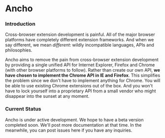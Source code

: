 Ancho
=====

### Introduction

Cross-browser extension development is painful. All of the major browser platforms have completely different extension frameworks. And when we say different, we mean *different*: wildly incompatible languages, APIs and philosophies.

Ancho aims to remove the pain from cross-browser extension development by providing a single unified API for Internet Explorer, Firefox and Chrome (with other browser platforms to follow). Rather than create our own API, **we have chosen to implement the Chrome API in IE and Firefox**. This simplifies the problem since we don't have to implement anything for Chrome. You will be able to use existing Chrome extensions out of the box. And you won't have to lock yourself into a proprietary API from a small vendor who might disappear into the sunset at any moment.

### Current Status

Ancho is under active development. We hope to have a beta version completed soon. We'll post more documentation at that time. In the meanwhile, you can post issues here if you have any inquiries.

